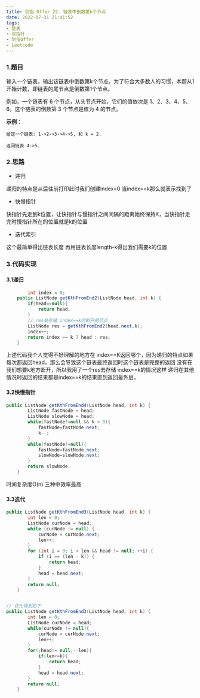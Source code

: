 ```yaml
---
title: 剑指 Offer 22. 链表中倒数第k个节点
date: 2022-07-31 21:41:52
tags:
- 链表
- 双指针
- 剑指Offer
- Leetcode
---
```


### 1.题目

输入一个链表，输出该链表中倒数第k个节点。为了符合大多数人的习惯，本题从1开始计数，即链表的尾节点是倒数第1个节点。

例如，一个链表有 6 个节点，从头节点开始，它们的值依次是 1、2、3、4、5、6。这个链表的倒数第 3 个节点是值为 4 的节点。

**示例：**

```shell
给定一个链表: 1->2->3->4->5, 和 k = 2.

返回链表 4->5.
```

### 2.思路

- 递归

递归的特点是从后往前打印此时我们创建index=0 当index==k那么就表示找到了

- 快慢指针

快指针先走到k位置，让快指针与慢指针之间间隔的距离始终保持K，当快指针走完时慢指针所在的位置就是k的位置

- 迭代索引

这个最简单得出链表长度 再用链表长度length-k得出我们需要k的位置

### 3.代码实现

#### 3.1递归

```java
		int index = 0;
    public ListNode getKthFromEnd2(ListNode head, int k) {
        if(head==null){
            return head;
        }
        // res会存储 index==k时断开的节点
        ListNode res = getKthFromEnd2(head.next,k);
        index++;
        return index == k ? head : res;
    }
```

上述代码我个人觉得不好理解的地方在 index==K返回哪个，因为递归的特点如果每次都返回head，那么会导致这个链表最终返回时这个链表是完整的返回 没有在我们想要k地方断开，所以我用了一个res去存储 index==k的情况这样 递归在其他情况时返回的结果都是index==k的结果直到返回最外层。

#### 3.2快慢指针

```java
public ListNode getKthFromEnd4(ListNode head, int k) {
        ListNode fastNode = head;
        ListNode slowNode = head;
        while(fastNode!=null && k > 0){
            fastNode=fastNode.next;
            k--;
        }
        while(fastNode!=null){
            fastNode=fastNode.next;
            slowNode=slowNode.next;
        }
        return slowNode;
    }
```

时间复杂度O(n) 三种中效率最高

#### 3.3迭代

```java
public ListNode getKthFromEnd3(ListNode head, int k) {
        int len = 0;
        ListNode curNode = head;
        while (curNode != null) {
            curNode = curNode.next;
            len++;
        }
        for (int i = 0; i < len && head != null; ++i) {
            if (i == (len - k)) {
                return head;
            }
            head = head.next;
        }
        return null;
    }


// 优化得到如下
public ListNode getKthFromEnd3(ListNode head, int k) {
        int len = 0;
        ListNode curNode = head;
        while(curNode != null){
            curNode = curNode.next;
            len++;
        }
        for(;head!= null;--len){
            if(len<=k){
                return head;
            }
            head = head.next;
        }
        return null;
    }
```

